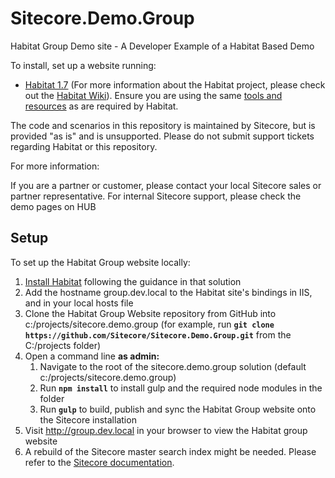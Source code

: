 # Sitecore.Demo.Group
Habitat Group Demo site - A Developer Example of a Habitat Based Demo

To install, set up a website running:
* [Habitat 1.7](https://github.com/sitecore/habitat) (For more information about the Habitat project, please check out the [Habitat Wiki](https://github.com/sitecore/habitat/wiki)). Ensure you are using the same [tools and resources](https://github.com/Sitecore/Habitat/blob/master/docs/02-Resources.md) as are required by Habitat.

The code and scenarios in this repository is maintained by Sitecore, but is provided "as is" and is unsupported. Please do not submit support tickets regarding Habitat or this repository.

For more information:

If you are a partner or customer, please contact your local Sitecore sales or partner representative.
For internal Sitecore support, please check the demo pages on HUB

## Setup
To set up the Habitat Group website locally:  

1. [Install Habitat](https://github.com/Sitecore/Habitat/wiki/01-Getting-Started) following the guidance in that solution
2. Add the hostname group.dev.local to the Habitat site's bindings in IIS, and in your local hosts file
3. Clone the Habitat Group Website repository from GitHub into c:/projects/sitecore.demo.group (for example, run **`git clone https://github.com/Sitecore/Sitecore.Demo.Group.git`** from the C:/projects folder)
4. Open a command line **as admin:**
    1. Navigate to the root of the sitecore.demo.group solution (default c:/projects/sitecore.demo.group)
    2. Run **`npm install`** to install gulp and the required node modules in the folder
    3. Run **`gulp`** to build, publish and sync the Habitat Group website onto the Sitecore installation
5. Visit http://group.dev.local in your browser to view the Habitat group website
6. A rebuild of the Sitecore master search index might be needed. Please refer to the [Sitecore documentation](https://doc.sitecore.com/developers/91/platform-administration-and-architecture/en/rebuild-search-indexes.html).
